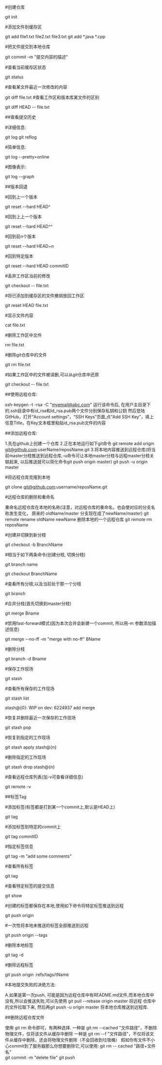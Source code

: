﻿#创建仓库

  git init

#添加文件到缓存区

  git add file1.txt file2.txt file3.txt
  git add *.java *.cpp

#把文件提交到本地仓库

  git commit -m "提交内容的描述"

#查看当前缓存区状态

  git status

#查看某文件最近一次修改的内容

  git diff file.txt
#查看工作区和版本库某文件的区别

  git diff HEAD -- file.txt

##查看提交历史

#详细信息:

  git log
  git reflog

#简单信息:

  git log --pretty=online

#图像表示:

  git log --graph

##版本回退

#回到上一个版本

  git reset --hard HEAD^

#回到上上一个版本

  git reset --hard HEAD^^

#回到前n个版本

  git reset --hard HEAD~n

#回到特定版本

  git reset --hard HEAD commitID

#丢弃工作区当前的修改

  git checkout -- file.txt

#将已添加到缓存区的文件撤销放回工作区

  git reset HEAD file.txt

#显示文件内容

  cat file.txt

#删除工作区中文件

  rm file.txt

#删除git仓库中的文件

  git rm file.txt

#如果工作区中的文件被误删,可以从git仓库中还原

  git checkout -- file.txt

##使用远程仓库:

  ssh-keygen -t -rsa -C "myemail@abc.com"
运行该命令后, 在用户主目录下的.ssh目录中有id_rsa和id_rsa.pub两个文件分别保存私钥和公钥
然后登陆GitHub，打开“Account settings”，“SSH Keys”页面,点“Add SSH Key”，填上任意Title，在Key文本框里粘贴id_rsa.pub文件的内容

##添加远程仓库:

1.先在github上创建一个仓库
2.正在本地运行如下git命令
  git remote add origin git@github.com:userName/reposName.git
3.将本地内容推送到远程仓库(将当前master分枝推送到远程仓库,-u命令可让本地master分枝与远程master分枝关联起来,
  以后推送就可以简化命令git push origin master)
  git push -u origin master

#将远程仓库克隆到本地

  git clone git@github.com:username/reposName.git

#远程仓库的删除和重命名

重命名远程仓库在本地的名称(注意，对远程仓库的重命名，也会使对应的分支名称发生变化，
原来的 oldName/master 分支现在成了newName/master)
  git remote rename oldName newName
删除本地的一个远程仓库
  git remote rm reposName


#创建并切换到新分枝

  git checkout -b BranchName

#相当于如下两条命令(创建分枝, 切换分枝)

  git branch name

  git checkout BranchName

#查看所有分枝,以及当前处于那一个分枝

  git branch

#合并分枝(首先切换到master分枝)

  git merge Bname

#禁用fast-forward模式(因为本次合并会新建一个commit, 所以用-m 参数添加描述信息)

  git merge --no-ff -m "merge with no-ff" BName

#删除分枝

  git branch -d Bname


#保存工作现场

  git stash

#查看所有保存的工作现场

  git stash list

  stash@{0}: WIP on dev: 6224937 add merge

#恢复并删除最近一次保存的工作现场

  git stash pop

#恢复到指定的工作现场

  git stash apply stash@{n}

#删除指定的工作现场

  git stash drop stash@{n}

#查看远程仓库列表(加-v可查看详细信息)

  git remote -v

##标签Tag

#添加标签(标签都是打到某一个commit上,默认是HEAD上)

  git tag <TagName>

#添加标签到特定的commit上

  git tag <Tname> commitID

#指定标签信息

  git tag <Tname> -m "add some comments"

#查看所有标签

  git tag

#查看特定标签的提交信息

  git show <Tname>

#创建的标签都保存在本地,使用如下命令将特定标签推送到远程

  git push origin <Tname>

#一次性将本地未推送的标签全部推送到远程

  git push origin --tags

#删除本地标签

  git tag -d <Tname>

#删除远程标签

  git push origin :refs/tags/tName

#本地提交失败的决绝方法:

A.如果是第一次push, 可能是因为远程仓库中有README.md文件,而本地仓库中没有,所以会推送失败,可以先使用 git pull --rebase origin master 将远程
  仓库中的文件拉取下来, 然后再git push -u origin master 将本地仓库推送到远程库.

##删除远程仓库文件

使用 git rm 命令即可，有两种选择.
一种是 git rm --cached "文件路径"，不删除物理文件，仅将该文件从缓存中删除
一种是 git rm --f "文件路径"，不仅将该文件从缓存中删除，还会将物理文件删除（不会回收到垃圾桶）
假如你有文件不小心commit到了服务器那么你想要删除它,可以使用:
  git rm -- cached "路径+文件名"  
  git commit -m "delete file" 
  git push  